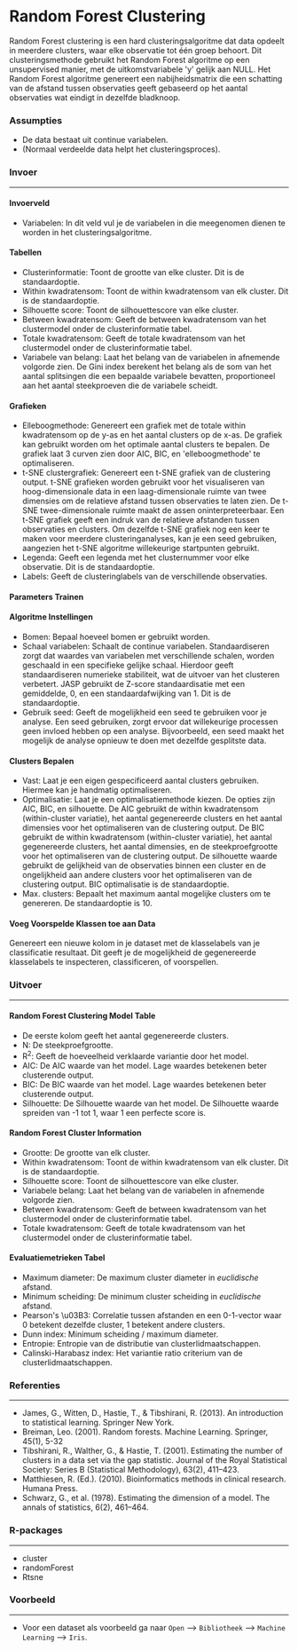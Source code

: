 Random Forest Clustering
==========================

Random Forest clustering is een hard clusteringsalgoritme dat data opdeelt in meerdere clusters, waar elke observatie tot één groep behoort. Dit clusteringsmethode gebruikt het Random Forest algoritme op een unsupervised manier, met de uitkomstvariabele 'y' gelijk aan NULL. Het Random Forest algoritme genereert een nabijheidsmatrix die een schatting van de afstand tussen observaties geeft gebaseerd op het aantal observaties wat eindigt in dezelfde bladknoop.

### Assumpties
- De data bestaat uit continue variabelen.
- (Normaal verdeelde data helpt het clusteringsproces).

### Invoer 
-------
#### Invoerveld 
- Variabelen: In dit veld vul je de variabelen in die meegenomen dienen te worden in het clusteringsalgoritme. 

#### Tabellen  
- Clusterinformatie: Toont de grootte van elke cluster. Dit is de standaardoptie. 
- Within kwadratensom: Toont de within kwadratensom van elk cluster. Dit is de standaardoptie.
- Silhouette score: Toont de silhouettescore van elke cluster.
- Between kwadratensom: Geeft de between kwadratensom van het clustermodel onder de clusterinformatie tabel.
- Totale kwadratensom: Geeft de totale kwadratensom van het clustermodel onder de clusterinformatie tabel.
- Variabele van belang: Laat het belang van de variabelen in afnemende volgorde zien. De Gini index berekent het belang als de som van het aantal splitsingen die een bepaalde variabele bevatten, proportioneel aan het aantal steekproeven die de variabele scheidt.

#### Grafieken
- Elleboogmethode: Genereert een grafiek met de totale within kwadratensom op de y-as en het aantal clusters op de x-as. De grafiek kan gebruikt worden om het optimale aantal clusters te bepalen. De grafiek laat 3 curven zien door AIC, BIC, en 'elleboogmethode' te optimaliseren.
- t-SNE clustergrafiek: Genereert een t-SNE grafiek van de clustering output. t-SNE grafieken worden gebruikt voor het visualiseren van hoog-dimensionale data in een laag-dimensionale ruimte van twee dimensies om de relatieve afstand tussen observaties te laten zien. De t-SNE twee-dimensionale ruimte maakt de assen oninterpreteerbaar. Een t-SNE grafiek geeft een indruk van de relatieve afstanden tussen observaties en clusters. Om dezelfde t-SNE grafiek nog een keer te maken voor meerdere clusteringanalyses, kan je een seed gebruiken, aangezien het t-SNE algoritme willekeurige startpunten gebruikt.
- Legenda: Geeft een legenda met het clusternummer voor elke observatie. Dit is de standaardoptie.
- Labels: Geeft de clusteringlabels van de verschillende observaties.

#### Parameters Trainen
#### Algoritme Instellingen
- Bomen: Bepaal hoeveel bomen er gebruikt worden. 
- Schaal variabelen: Schaalt de continue variabelen. Standaardiseren zorgt dat waardes van variabelen met verschillende schalen, worden geschaald in een specifieke gelijke schaal. Hierdoor geeft standaardiseren numerieke stabiliteit, wat de uitvoer van het clusteren verbetert. JASP gebruikt de Z-score standaardisatie met een gemiddelde, 0, en een standaardafwijking van 1. Dit is de standaardoptie.
- Gebruik seed: Geeft de mogelijkheid een seed te gebruiken voor je analyse. Een seed gebruiken, zorgt ervoor dat willekeurige processen geen invloed hebben op een analyse. Bijvoorbeeld, een seed maakt het mogelijk de analyse opnieuw te doen met dezelfde gesplitste data.

#### Clusters Bepalen
- Vast: Laat je een eigen gespecificeerd aantal clusters gebruiken. Hiermee kan je handmatig optimaliseren.
- Optimalisatie: Laat je een optimalisatiemethode kiezen. De opties zijn AIC, BIC, en silhouette. De AIC gebruikt de within kwadratensom (within-cluster variatie), het aantal gegenereerde clusters en het aantal dimensies voor het optimaliseren van de clustering output. De BIC gebruikt de within kwadratensom (within-cluster variatie), het aantal gegenereerde clusters, het aantal dimensies, en de steekproefgrootte voor het optimaliseren van de clustering output. De silhouette waarde gebruikt de gelijkheid van de observaties binnen een cluster en de ongelijkheid aan andere clusters voor het optimaliseren van de clustering output. BIC optimalisatie is de standaardoptie.
- Max. clusters: Bepaalt het maximum aantal mogelijke clusters om te genereren. De standaardoptie is 10.

#### Voeg Voorspelde Klassen toe aan Data
Genereert een nieuwe kolom in je dataset met de klasselabels van je classificatie resultaat. Dit geeft je de mogelijkheid de gegenereerde klasselabels te inspecteren, classificeren, of voorspellen.

### Uitvoer
-------

#### Random Forest Clustering Model Table
- De eerste kolom geeft het aantal gegenereerde clusters.
- N: De steekproefgrootte.
- R<sup>2</sup>: Geeft de hoeveelheid verklaarde variantie door het model.
- AIC: De AIC waarde van het model. Lage waardes betekenen beter clusterende output.
- BIC: De BIC waarde van het model. Lage waardes betekenen beter clusterende output.
- Silhouette: De Silhouette waarde van het model. De Silhouette waarde spreiden van -1 tot 1, waar 1 een perfecte score is.

#### Random Forest Cluster Information
- Grootte: De grootte van elk cluster.
- Within kwadratensom: Toont de within kwadratensom van elk cluster. Dit is de standaardoptie.
- Silhouette score: Toont de silhouettescore van elke cluster.
- Variabele belang: Laat het belang van de variabelen in afnemende volgorde zien. 
- Between kwadratensom: Geeft de between kwadratensom van het clustermodel onder de clusterinformatie tabel.
- Totale kwadratensom: Geeft de totale kwadratensom van het clustermodel onder de clusterinformatie tabel.

#### Evaluatiemetrieken Tabel
- Maximum diameter: De maximum cluster diameter in *euclidische* afstand.
- Minimum scheiding: De minimum cluster scheiding in *euclidische* afstand.
- Pearson's \u03B3: Correlatie tussen afstanden en een 0-1-vector waar 0 betekent dezelfde cluster, 1 betekent andere clusters. 
- Dunn index: Minimum scheiding / maximum diameter. 
- Entropie: Entropie van de distributie van clusterlidmaatschappen.
- Calinski-Harabasz index: Het variantie ratio criterium van de clusterlidmaatschappen.

### Referenties
-------
- James, G., Witten, D., Hastie, T., & Tibshirani, R. (2013). An introduction to statistical learning. Springer New York.
- Breiman, Leo. (2001). Random forests. Machine Learning. Springer, 45(1), 5-32
- Tibshirani, R., Walther, G., & Hastie, T. (2001). Estimating the number of clusters in a data set via the gap statistic. Journal of the Royal Statistical Society: Series B (Statistical Methodology), 63(2), 411–423.
- Matthiesen, R. (Ed.). (2010). Bioinformatics methods in clinical research. Humana Press.
- Schwarz, G., et al. (1978). Estimating the dimension of a model. The annals of statistics, 6(2), 461–464.

### R-packages 
--- 
- cluster
- randomForest
- Rtsne

### Voorbeeld 
--- 
- Voor een dataset als voorbeeld ga naar `Open` --> `Bibliotheek` --> `Machine Learning` --> `Iris`.  

